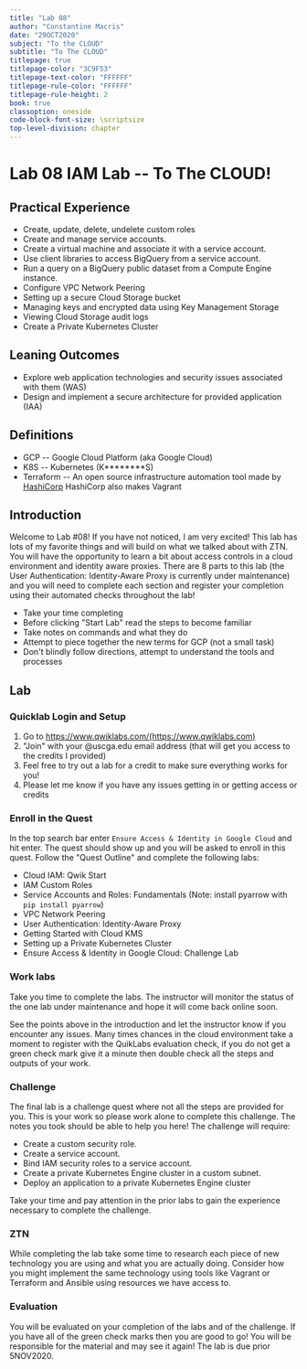 ```yaml
---
title: "Lab 08"
author: "Constantine Macris"
date: "29OCT2020"
subject: "To the CLOUD"
subtitle: "To The CLOUD"
titlepage: true
titlepage-color: "3C9F53"
titlepage-text-color: "FFFFFF"
titlepage-rule-color: "FFFFFF"
titlepage-rule-height: 2
book: true
classoption: oneside
code-block-font-size: \scriptsize
top-level-division: chapter
---
```


# Lab 08 IAM Lab -- To The CLOUD!

## Practical Experience

* Create, update, delete, undelete custom roles
* Create and manage service accounts.
* Create a virtual machine and associate it with a service account.
* Use client libraries to access BigQuery from a service account.
* Run a query on a BigQuery public dataset from a Compute Engine instance.
* Configure VPC Network Peering
* Setting up a secure Cloud Storage bucket
* Managing keys and encrypted data using Key Management Storage
* Viewing Cloud Storage audit logs
* Create a Private Kubernetes Cluster

## Leaning Outcomes

* Explore web application technologies and security issues associated with them (WAS)
* Design and implement a secure architecture for provided application (IAA)

## Definitions

* GCP -- Google Cloud Platform (aka Google Cloud)
* K8S -- Kubernetes (K********S)
* Terraform -- An open source infrastructure automation tool made by [HashiCorp](https://www.terraform.io/) HashiCorp also makes Vagrant

## Introduction

Welcome to Lab #08! If you have not noticed, I am very excited! This lab has lots of my favorite things and will build on what we talked about with ZTN. You will have the opportunity to learn a bit about access controls in a cloud environment and identity aware proxies. There are 8 parts to this lab (the User Authentication: Identity-Aware Proxy is currently under maintenance) and you will need to complete each section and register your completion using their automated checks throughout the lab!

* Take your time completing
* Before clicking "Start Lab" read the steps to become familiar
* Take notes on commands and what they do
* Attempt to piece together the new terms for GCP (not a small task)
* Don't blindly follow directions, attempt to understand the tools and processes

## Lab

### Quicklab Login and Setup

1) Go to https://www.qwiklabs.com/(https://www.qwiklabs.com)
2) "Join" with your @uscga.edu email address (that will get you access to the credits I provided)
3) Feel free to try out a lab for a credit to make sure everything works for you!
4) Please let me know if you have any issues getting in or getting access or credits

### Enroll in the Quest

In the top search bar enter `Ensure Access & Identity in Google Cloud` and hit enter. The quest should show up and you will be asked to enroll in this quest. Follow the "Quest Outline" and complete the following labs:

* Cloud IAM: Qwik Start
* IAM Custom Roles
* Service Accounts and Roles: Fundamentals (Note: install pyarrow with `pip install pyarrow`)
* VPC Network Peering
* User Authentication: Identity-Aware Proxy
* Getting Started with Cloud KMS
* Setting up a Private Kubernetes Cluster
* Ensure Access & Identity in Google Cloud: Challenge Lab

### Work labs

Take you time to complete the labs. The instructor will monitor the status of the one lab under maintenance and hope it will come back online soon.

See the points above in the introduction and let the instructor know if you encounter any issues. Many times chances in the cloud environment take a moment to register with the QuikLabs evaluation check, if you do not get a green check mark give it a minute then double check all the steps and outputs of your work.

### Challenge

The final lab is a challenge quest where not all the steps are provided for you. This is your work so please work alone to complete this challenge. The notes you took should be able to help you here! The challenge will require:

* Create a custom security role.
* Create a service account.
* Bind IAM security roles to a service account.
* Create a private Kubernetes Engine cluster in a custom subnet.
* Deploy an application to a private Kubernetes Engine cluster

Take your time and pay attention in the prior labs to gain the experience necessary to complete the challenge.

### ZTN

While completing the lab take some time to research each piece of new technology you are using and what you are actually doing. Consider how you might implement the same technology using tools like Vagrant or Terraform and Ansible using resources we have access to.

### Evaluation

You will be evaluated on your completion of the labs and of the challenge. If you have all of the green check marks then you are good to go! You will be responsible for the material and may see it again! The lab is due prior 5NOV2020.

